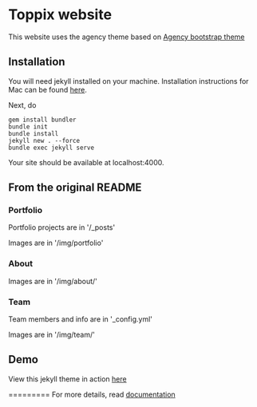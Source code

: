 Toppix website
====================

This website uses the agency theme based on [Agency bootstrap theme ](https://startbootstrap.com/template-overviews/agency/)

## Installation

You will need jekyll installed on your machine. Installation instructions for Mac can be found [here](https://jekyllrb.com/docs/installation/macos/).

Next, do 

    gem install bundler
    bundle init
    bundle install
    jekyll new . --force
    bundle exec jekyll serve 


Your site should be available at localhost:4000.

## From the original README

### Portfolio 

Portfolio projects are in '/_posts'

Images are in '/img/portfolio'

### About

Images are in '/img/about/'

### Team

Team members and info are in '_config.yml'

Images are in '/img/team/'


## Demo

View this jekyll theme in action [here](https://y7kim.github.io/agency-jekyll-theme)

=========
For more details, read [documentation](http://jekyllrb.com/)
